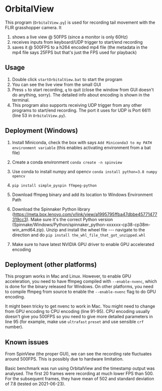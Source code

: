 # OrbitalView

This program (`OrbitalView.py`) is used for recording tail movement with the FLIR grasshopper camera.
It

1. shows a live view @ 50FPS (since a monitor is only 60Hz)
2. receives inputs from keyboard/UDP trigger to start/end recording
3. saves it @ 500FPS to a h264 encoded mp4 file (the metadata in the mp4 file says 25FPS but that's just the FPS used for playback)


## Usage

1. Double click `startOrbitalView.bat` to start the program
2. You can see the live view from the small GUI
3. Press `s` to start recording, `q` to quit (close the window from GUI doesn't do anything, sorry). The detailed info about encoding is shown in the terminal.
4. This program also supports receiving UDP trigger from any other programs to start/end recording. The port it uses for UDP is Port 6611 (line 53 in `OrbitalView.py`).

## Deployment (Windows)
1. Install Miniconda, check the box with says `Add Miniconda3 to my PATH environment variable` (this enables activating environment from a bat file)
2. Create a conda environment
`conda create -n spinview`

3. Use conda to install numpy and opencv
`conda install python=3.8 numpy opencv`

4. `pip install simple_pyspin ffmpeg-python`
5. Download ffmpeg binary and add its location to Windows Environment Path
6. Download the Spinnaker Python library (https://meta.box.lenovo.com/v/link/view/a1995795ffba47dbbe45771477319cc3). Make sure it's the correct Python version (Spinnake/Windows/Python/spinnaker_python-xxxxxx-cp38-cp38m-win_amd64.zip). Unzip and install the wheel file --- navigate to the direction and do `pip install the_whl_file_that_got_unzipped.whl`
7. Make sure to have latest NVIDIA GPU driver to enable GPU accelerated encoding


## Deployment (other platforms)
This program works in Mac and Linux. However, to enable GPU acceleration, you need to have ffmpeg compiled with `--enable-nvenc`, which is done for the binary released for Windows. On other platforms, you need to compile ffmpeg from source to enable the `--enable-nvenc` flag to do GPU encoding.

It might been tricky to get nvenc to work in Mac. You might need to change from GPU encoding to CPU encoding (line 91-95). CPU encoding usually doesn't give you 500FPS so you need to give more detailed parameters in line 95 (for example, make use `ultrafast` `preset` and use sensible `crf` number).

## Known issues
From SpinView (the proper GUI), we can see the recording rate fluctuates around 500FPS. This is possibly due to hardware limitation.

Basic benchmark was run using OrbitalView and the timestamp output was analysed.
The first 20 frames were recording at much lower FPS than 500.
For the subsequent frames, they have mean of 502 and standard deviation of 7.8 (tested on 2021-06-23).
